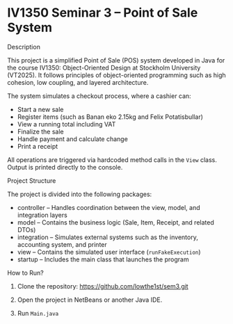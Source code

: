 # IV1350 Seminar 3 – Point of Sale System

Description

This project is a simplified Point of Sale (POS) system developed in Java for the course IV1350: Object-Oriented Design at Stockholm University (VT2025). It follows principles of object-oriented programming such as high cohesion, low coupling, and layered architecture.

The system simulates a checkout process, where a cashier can:
- Start a new sale
- Register items (such as Banan eko 2.15kg and Felix Potatisbullar)
- View a running total including VAT
- Finalize the sale
- Handle payment and calculate change
- Print a receipt

All operations are triggered via hardcoded method calls in the `View` class. Output is printed directly to the console.

Project Structure

The project is divided into the following packages:

- controller – Handles coordination between the view, model, and integration layers
- model – Contains the business logic (Sale, Item, Receipt, and related DTOs)
- integration – Simulates external systems such as the inventory, accounting system, and printer
- view – Contains the simulated user interface (`runFakeExecution`)
- startup – Includes the main class that launches the program

How to Run?

1. Clone the repository:
https://github.com/lowthe1st/sem3.git

2. Open the project in NetBeans or another Java IDE.

3. Run `Main.java`
